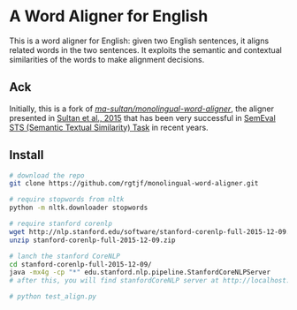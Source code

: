 # A Word Aligner for English

This is a word aligner for English: given two English sentences, it aligns related words in the two sentences. It exploits the semantic and contextual similarities of the words to make alignment decisions.


## Ack
Initially, this is a fork of <i>[ma-sultan/monolingual-word-aligner](https://github.com/ma-sultan/monolingual-word-aligner)</i>, the aligner presented in [Sultan et al., 2015](https://github.com/FerreroJeremy/monolingual-word-aligner/blob/master/docs/DLS%40CU-%20Sentence%20Similarity%20from%20Word%20Alignment%20and%20Semantic%20Vector%20Composition.pdf) that has been very successful in [SemEval STS (Semantic Textual Similarity) Task](https://github.com/FerreroJeremy/monolingual-word-aligner/blob/master/docs/SemEval-2016%20Task%201-%20Semantic%20Textual%20Similarity%2C%20Monolingual%20and%20Cross-Lingual%20Evaluation.pdf) in recent years.


## Install
```bash
# download the repo
git clone https://github.com/rgtjf/monolingual-word-aligner.git

# require stopwords from nltk
python -m nltk.downloader stopwords

# require stanford corenlp
wget http://nlp.stanford.edu/software/stanford-corenlp-full-2015-12-09.zip
unzip stanford-corenlp-full-2015-12-09.zip

# lanch the stanford CoreNLP
cd stanford-corenlp-full-2015-12-09/
java -mx4g -cp "*" edu.stanford.nlp.pipeline.StanfordCoreNLPServer
# after this, you will find stanfordCoreNLP server at http://localhost:9000/

# python test_align.py
```

